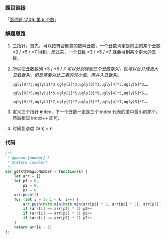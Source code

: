 ### 题目链接

「[面试题 17.09. 第 k 个数](https://leetcode.cn/problems/get-kth-magic-number-lcci/)」

### 解题思路

1. 三指针。首先，可以把符合题意的数叫丑数，一个丑数肯定是前面的某个丑数 *3 / *5 / *7 得到，反过来，一个丑数 *3 / *5 / *7 就会得到某个更大的丑数。

2. 所以把丑数数列 *3 / *5 / *7 可以分别得到三个丑数数列，就可以合并成更大丑数数列，但是需要对比三者的较小值，再并入丑数列。*

   `ugly[0]*3,ugly[1]*3,ugly[2]*3,ugly[3]*3,ugly[4]*3,ugly[5]*3……`

   `ugly[0]*5,ugly[1]*5,ugly[2]*5,ugly[3]*5,ugly[4]*5,ugly[5]*5……`

   `ugly[0]*7,ugly[1]*7,ugly[2]*7,ugly[3]*7,ugly[4]*7,ugly[5]*7……`

3. 定义三个指针 index，下一个丑数一定是三个 index 代表的值中最小的那个。然后相应 index++ 即可。

4. 时间复杂度 O(n) = n

### 代码

```js
/**
 * @param {number} k
 * @return {number}
 */
var getKthMagicNumber = function(k) {
	let arr = []
	let p3 = 0,
		p5 = 0,
		p7 = 0
	arr.push(1)
	for (let i = 1; i < k; i++) {
		arr.push(Math.min(Math.min(arr[p3] * 3, arr[p5] * 5), arr[p7] * 7))
		if (arr[i] == arr[p3] * 3) p3++
		if (arr[i] == arr[p5] * 5) p5++
		if (arr[i] == arr[p7] * 7) p7++
	}
	return arr[k - 1]
};
```

